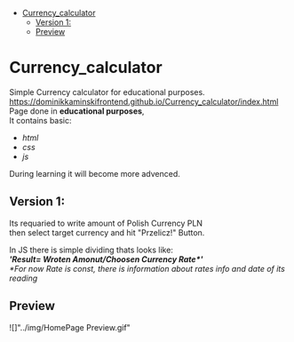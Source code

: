 - [Currency_calculator](#currency_calculator)
  - [Version 1:](#version-1)
  - [Preview](#preview)
# Currency_calculator
  Simple Currency calculator for educational purposes.  
    https://dominikkaminskifrontend.github.io/Currency_calculator/index.html  
  Page done in **educational purposes**,  
  It contains basic:
  - _html_  
  - _css_  
  - _js_  
  
  During learning it will become more advenced.   

  
## Version 1:   
  Its requaried to write amount of Polish Currency PLN  
  then select target currency and hit "Przelicz!" Button. 

  In JS there is simple dividing thats looks like:  
  _**'Result= Wroten Amonut/Choosen Currency Rate*'**_  
  _*For now Rate is const, there is information about rates info and date of its reading_  

  ## Preview 
![]"../img/HomePage Preview.gif"
